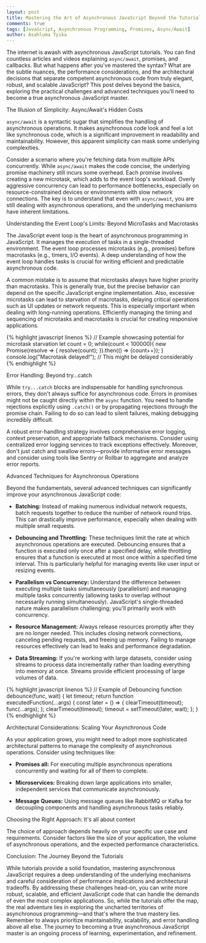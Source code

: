 ```yaml
---
layout: post
title: Mastering the Art of Asynchronous JavaScript Beyond the Tutorials
comments: true
tags: [JavaScript, Asynchronous Programming, Promises, Async/Await]
author: Asahluma Tyika
---
```


The internet is awash with asynchronous JavaScript tutorials.  You can find countless articles and videos explaining `async/await`, promises, and callbacks.  But what happens after you've mastered the syntax?  What are the subtle nuances, the performance considerations, and the architectural decisions that separate competent asynchronous code from truly elegant, robust, and scalable JavaScript? This post delves beyond the basics, exploring the practical challenges and advanced techniques you’ll need to become a true asynchronous JavaScript master.


The Illusion of Simplicity: Async/Await's Hidden Costs

`async/await` is a syntactic sugar that simplifies the handling of asynchronous operations.  It makes asynchronous code look and feel a lot like synchronous code, which is a significant improvement in readability and maintainability.  However, this apparent simplicity can mask some underlying complexities.

Consider a scenario where you're fetching data from multiple APIs concurrently.  While `async/await` makes the code concise, the underlying promise machinery still incurs some overhead.  Each promise involves creating a new microtask, which adds to the event loop's workload.  Overly aggressive concurrency can lead to performance bottlenecks, especially on resource-constrained devices or environments with slow network connections.  The key is to understand that even with `async/await`, you are still dealing with asynchronous operations, and the underlying mechanisms have inherent limitations.


Understanding the Event Loop's Limits: Beyond MicroTasks and Macrotasks

The JavaScript event loop is the heart of asynchronous programming in JavaScript.  It manages the execution of tasks in a single-threaded environment.  The event loop processes microtasks (e.g., promises) before macrotasks (e.g., timers, I/O events).  A deep understanding of how the event loop handles tasks is crucial for writing efficient and predictable asynchronous code.

A common mistake is to assume that microtasks always have higher priority than macrotasks. This is generally true, but the precise behavior can depend on the specific JavaScript engine implementation.  Also, excessive microtasks can lead to starvation of macrotasks, delaying critical operations such as UI updates or network requests. This is especially important when dealing with long-running operations.  Efficiently managing the timing and sequencing of microtasks and macrotasks is crucial for creating responsive applications.

{% highlight javascript linenos %}
// Example showcasing potential for microtask starvation
let count = 0;
while(count < 100000){
  new Promise(resolve => {
      resolve(count);
    }).then(() => {count++});
}
console.log("Macrotask delayed!");  // This might be delayed considerably
{% endhighlight %}


Error Handling: Beyond try...catch

While `try...catch` blocks are indispensable for handling synchronous errors, they don't always suffice for asynchronous code.  Errors in promises might not be caught directly within the `async` function.  You need to handle rejections explicitly using `.catch()` or by propagating rejections through the promise chain.  Failing to do so can lead to silent failures, making debugging incredibly difficult.

A robust error-handling strategy involves comprehensive error logging, context preservation, and appropriate fallback mechanisms.  Consider using centralized error logging services to track exceptions effectively.  Moreover, don't just catch and swallow errors—provide informative error messages and consider using tools like Sentry or Rollbar to aggregate and analyze error reports.


Advanced Techniques for Asynchronous Operations

Beyond the fundamentals, several advanced techniques can significantly improve your asynchronous JavaScript code:

* **Batching:**  Instead of making numerous individual network requests, batch requests together to reduce the number of network round trips.  This can drastically improve performance, especially when dealing with multiple small requests.

* **Debouncing and Throttling:**  These techniques limit the rate at which asynchronous operations are executed. Debouncing ensures that a function is executed only once after a specified delay, while throttling ensures that a function is executed at most once within a specified time interval.  This is particularly helpful for managing events like user input or resizing events.

* **Parallelism vs Concurrency:** Understand the difference between executing multiple tasks simultaneously (parallelism) and managing multiple tasks concurrently (allowing tasks to overlap without necessarily running simultaneously).  JavaScript's single-threaded nature makes parallelism challenging; you'll primarily work with concurrency.

* **Resource Management:**  Always release resources promptly after they are no longer needed.  This includes closing network connections, canceling pending requests, and freeing up memory.  Failing to manage resources effectively can lead to leaks and performance degradation.

* **Data Streaming:**  If you're working with large datasets, consider using streams to process data incrementally rather than loading everything into memory at once.  Streams provide efficient processing of large volumes of data.

{% highlight javascript linenos %}
// Example of Debouncing
function debounce(func, wait) {
  let timeout;
  return function executedFunction(...args) {
    const later = () => {
      clearTimeout(timeout);
      func(...args);
    };
    clearTimeout(timeout);
    timeout = setTimeout(later, wait);
  };
}
{% endhighlight %}


Architectural Considerations: Scaling Your Asynchronous Code

As your application grows, you might need to adopt more sophisticated architectural patterns to manage the complexity of asynchronous operations.  Consider using techniques like:

* **Promises all:**  For executing multiple asynchronous operations concurrently and waiting for all of them to complete.

* **Microservices:** Breaking down large applications into smaller, independent services that communicate asynchronously.

* **Message Queues:** Using message queues like RabbitMQ or Kafka for decoupling components and handling asynchronous tasks reliably.

Choosing the Right Approach:  It's all about context

The choice of approach depends heavily on your specific use case and requirements. Consider factors like the size of your application, the volume of asynchronous operations, and the expected performance characteristics.


Conclusion: The Journey Beyond the Tutorials

While tutorials provide a solid foundation, mastering asynchronous JavaScript requires a deep understanding of the underlying mechanisms and careful consideration of performance implications and architectural tradeoffs. By addressing these challenges head-on, you can write more robust, scalable, and efficient JavaScript code that can handle the demands of even the most complex applications.  So, while the tutorials offer the map, the real adventure lies in exploring the uncharted territories of asynchronous programming—and that's where the true mastery lies.  Remember to always prioritize maintainability, scalability, and error handling above all else.  The journey to becoming a true asynchronous JavaScript master is an ongoing process of learning, experimentation, and refinement.
